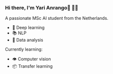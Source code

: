 ### Hi there, I'm Yari Anrango👋 :technologist: 

A passionate MSc AI student from the Netherlands.

- 🔭 Deep learning
- 📚 NLP
- 🔬 Data analysis

Currently learning:
- 👁️ Computer vision
- 📦 Transfer learning

